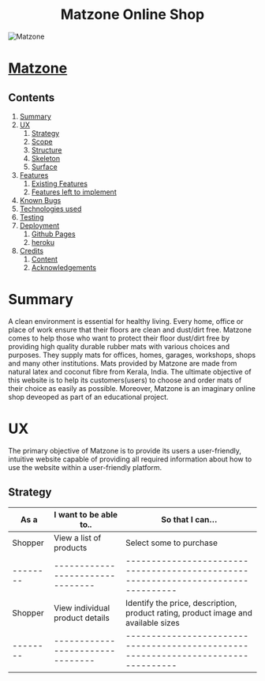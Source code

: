 <h1 align="center">Matzone Online Shop</h1>

![Matzone](./static/images/homepage.jpg)

# [Matzone](https://ms3-bju-project.herokuapp.com/)

## Contents
1. [Summary](#summary)
1. [UX](#ux)
    1. [Strategy](#strategy)
    1. [Scope](#scope)
    1. [Structure](#structure)
    1. [Skeleton](#skeleton)
    1. [Surface](#surface)
1. [Features](#features)
    1. [Existing Features](#existing-features)
    1. [Features left to implement](#left-to)
1. [Known Bugs](#bugs)
1. [Technologies used](#tech)
1. [Testing](#testing)
1. [Deployment](#deployment)
    1. [Github Pages](#github)
    1. [heroku](#heroku)
1. [Credits](#credits)
    1. [Content](#content)
    1. [Acknowledgements](#acks)

# <a name="summary"></a> Summary
A clean environment is essential for healthy living. Every home, office or place of work ensure that their floors are clean and dust/dirt free.  Matzone comes 
to help those who want to protect their floor dust/dirt free by providing high quality durable rubber mats with various choices and purposes. They supply mats for
offices, homes, garages, workshops, shops and many other institutions. Mats provided by Matzone are made from natural latex and coconut fibre from Kerala, India. 
The ultimate objective of this website is to help its customers(users) to choose and order mats of their choice as easily as possible.  Moreover, Matzone is an 
imaginary online shop deveoped as part of an educational project.

# <a name="ux"></a> UX
The primary objective of Matzone is to provide its users a user-friendly, intuitive website capable of providing all required information about how to use the 
website within a user-friendly platform.

## <a name="Strategy"></a> Strategy

|As a    |I want to be able to..          |So that I can…                                                                    |
|--------|--------------------------------|----------------------------------------------------------------------------------|
|Shopper |View a list of products         |Select some to purchase                                                           |
|--------|--------------------------------|----------------------------------------------------------------------------------|
|Shopper |View individual product details |Identify the price, description, product rating, product image and available sizes|
|--------|--------------------------------|----------------------------------------------------------------------------------|


